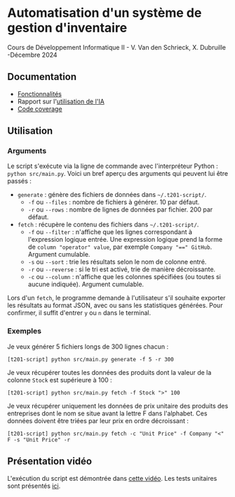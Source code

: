 # Automatisation d'un système de gestion d'inventaire
Cours de Développement Informatique II - V. Van den Schrieck, X. Dubruille -Décembre 2024
## Documentation
- [Fonctionnalités](https://github.com/Sleeeee/t201-script/wiki/Fonctionnalit%C3%A9s)
- Rapport sur l'[utilisation de l'IA](https://github.com/Sleeeee/t201-script/wiki/Utilisation-de-l'IA)
- [Code coverage](https://github.com/Sleeeee/t201-script/wiki/Code-coverage)
## Utilisation
### Arguments
Le script s'exécute via la ligne de commande avec l'interpréteur Python : `python src/main.py`. Voici un bref aperçu des arguments qui peuvent lui être passés :
- `generate` : génère des fichiers de données dans `~/.t201-script/`.
  * `-f` ou `--files` : nombre de fichiers à générer. 10 par défaut.
  * `-r` ou `--rows` : nombre de lignes de données par fichier. 200 par défaut.
- `fetch` : récupère le contenu des fichiers dans `~/.t201-script/`.
  * `-f` ou `--filter` : n'affiche que les lignes correspondant à l'expression logique entrée. Une expression logique prend la forme de `column "operator" value`, par exemple `Company "==" GitHub`. Argument cumulable.
  * `-s` ou `--sort` : trie les résultats selon le nom de colonne entré.
  * `-r` ou `--reverse` : si le tri est activé, trie de manière décroissante.
  * `-c` ou `--column` : n'affiche que les colonnes spécifiées (ou toutes si aucune indiquée). Argument cumulable.

Lors d'un `fetch`, le programme demande à l'utilisateur s'il souhaite exporter les résultats au format JSON, avec ou sans les statistiques générées. Pour confirmer, il suffit d'entrer `y` ou `n` dans le terminal.

### Exemples
Je veux générer 5 fichiers longs de 300 lignes chacun :
```
[t201-script] python src/main.py generate -f 5 -r 300
```

Je veux récupérer toutes les données des produits dont la valeur de la colonne `Stock` est supérieure à 100 : 
```
[t201-script] python src/main.py fetch -f Stock ">" 100
```
Je veux récupérer uniquement les données de prix unitaire des produits des entreprises dont le nom se situe avant la lettre F dans l'alphabet. Ces données doivent être triées par leur prix en ordre décroissant : 
```
[t201-script] python src/main.py fetch -c "Unit Price" -f Company "<" F -s "Unit Price" -r
```
## Présentation vidéo
L'exécution du script est démontrée dans [cette vidéo](https://ephec-my.sharepoint.com/:v:/g/personal/he202394_students_ephec_be/Edg-yeJwYGxNk52HHYR8Ug8Bh9qhxVGYsfV2GArHcRZIIw?nav=eyJyZWZlcnJhbEluZm8iOnsicmVmZXJyYWxBcHAiOiJPbmVEcml2ZUZvckJ1c2luZXNzIiwicmVmZXJyYWxBcHBQbGF0Zm9ybSI6IldlYiIsInJlZmVycmFsTW9kZSI6InZpZXciLCJyZWZlcnJhbFZpZXciOiJNeUZpbGVzTGlua0NvcHkifX0&e=iWPOnm). Les tests unitaires sont présentés [ici](https://ephec-my.sharepoint.com/:v:/g/personal/he202394_students_ephec_be/EcNqyHr0VIJCtYwCHLXba0EBGA26P5H1oDHAYwb-JAg95A?nav=eyJyZWZlcnJhbEluZm8iOnsicmVmZXJyYWxBcHAiOiJPbmVEcml2ZUZvckJ1c2luZXNzIiwicmVmZXJyYWxBcHBQbGF0Zm9ybSI6IldlYiIsInJlZmVycmFsTW9kZSI6InZpZXciLCJyZWZlcnJhbFZpZXciOiJNeUZpbGVzTGlua0NvcHkifX0&e=ns4NTU).
